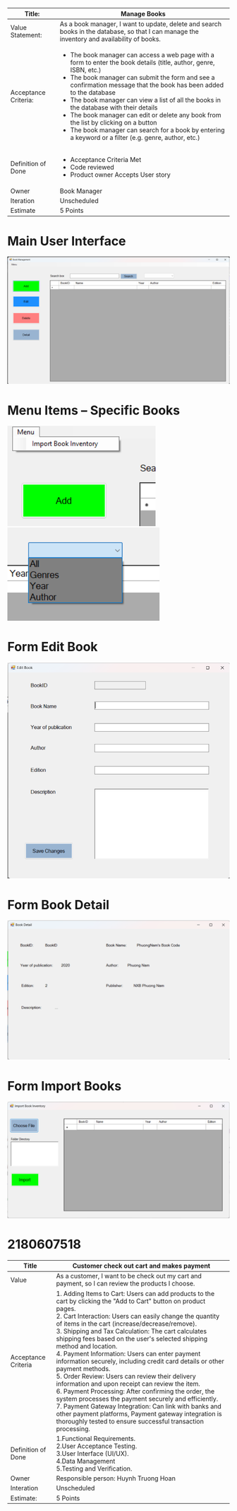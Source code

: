 | Title: | Manage Books |
| ------ | ------ |
| Value Statement: | As a book manager, I want to update, delete and search books in the database, so that I can manage the inventory and availability of books. |
| Acceptance Criteria: | <ul> <li>The book manager can access a web page with a form to enter the book details (title, author, genre, ISBN, etc.)</li> <li>The book manager can submit the form and see a confirmation message that the book has been added to the database</li> <li>The book manager can view a list of all the books in the database with their details</li> <li>The book manager can edit or delete any book from the list by clicking on a button</li> <li>The book manager can search for a book by entering a keyword or a filter (e.g. genre, author, etc.)</li> </ul> |
| Definition of Done | <ul> <li>Acceptance Criteria Met</li> <li>Code reviewed</li> <li>Product owner Accepts User story</li> </ul> |
| Owner | Book Manager |
| Iteration | Unscheduled |
| Estimate | 5 Points |
 
# Main User Interface
![Alt text](https://github.com/Namne2k3/baitap_4_resolve_conflict/blob/main/mainUS.png)

# Menu Items – Specific Books
![Alt text](https://github.com/Namne2k3/baitap_4_resolve_conflict/blob/main/menuUS.png)
![Alt text](https://github.com/Namne2k3/baitap_4_resolve_conflict/blob/main/comboBoxUS.png)

# Form Edit Book
![Alt text](https://github.com/Namne2k3/baitap_4_resolve_conflict/blob/main/editUS.png)

# Form Book Detail
![Alt text](https://github.com/Namne2k3/baitap_4_resolve_conflict/blob/main/detailUS.png)

# Form Import Books
![Alt text](https://github.com/Namne2k3/baitap_4_resolve_conflict/blob/main/importUS.png)

# 2180607518
|       Title    		|Customer check out cart and makes payment            
|------------------------|-------------------------------|
| Value | As a customer, I want to be check out my cart and payment, so I can review the products I choose.|
|Acceptance Criteria	|1. Adding Items to Cart: Users can add products to the cart by clicking the "Add to Cart" button on product pages.<br> 2. Cart Interaction:  Users can easily change the quantity of items in the cart (increase/decrease/remove).<br>3. Shipping and Tax Calculation: The cart calculates shipping fees based on the user's selected shipping method and location.<br>4. Payment Information: Users can enter payment information securely, including credit card details or other payment methods.<br>5. Order Review: Users can review their delivery information and upon receipt can review the item.<br>6. Payment Processing: After confirming the order, the system processes the payment securely and efficiently.<br>7. Payment Gateway Integration: Can link with banks and other payment platforms, Payment gateway integration is thoroughly tested to ensure successful transaction processing.             |
|Definition of Done         |1.Functional Requirements.<br>2.User Acceptance Testing.<br>3.User Interface (UI/UX).<br>4.Data Management <br>5.Testing and Verification. |
|Owner          |Responsible person: Huynh Truong Hoan|
|Interation | Unscheduled|
|Estimate: | 5 Points |

